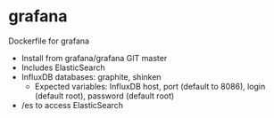 grafana
===================

Dockerfile for grafana
* Install from grafana/grafana GIT master
* Includes ElasticSearch
* InfluxDB databases: graphite, shinken
	* Expected variables: InfluxDB host, port (default to 8086), login (default root), password (default root)
* /es to access ElasticSearch
